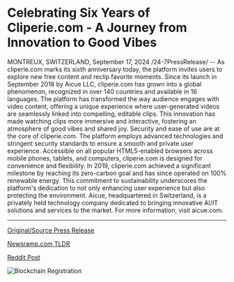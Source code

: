 # Celebrating Six Years of Cliperie.com - A Journey from Innovation to Good Vibes

MONTREUX, SWITZERLAND, September 17, 2024 /24-7PressRelease/ -- As cliperie.com marks its sixth anniversary today, the platform invites users to explore new free content and reclip favorite moments. Since its launch in September 2018 by Aicue LLC, cliperie.com has grown into a global phenomenon, recognized in over 140 countries and available in 16 languages.  The platform has transformed the way audience engages with video content, offering a unique experience where user-generated videos are seamlessly linked into compelling, editable clips. This innovation has made watching clips more immersive and interactive, fostering an atmosphere of good vibes and shared joy.  Security and ease of use are at the core of cliperie.com. The platform employs advanced technologies and stringent security standards to ensure a smooth and private user experience. Accessible on all popular HTML5-enabled browsers across mobile phones, tablets, and computers, cliperie.com is designed for convenience and flexibility.  In 2019, cliperie.com achieved a significant milestone by reaching its zero-carbon goal and has since operated on 100% renewable energy. This commitment to sustainability underscores the platform's dedication to not only enhancing user experience but also protecting the environment.  Aicue, headquartered in Switzerland, is a privately held technology company dedicated to bringing innovative AI/IT solutions and services to the market.  For more information, visit aicue.com. 

---

[Original/Source Press Release](https://www.24-7pressrelease.com/press-release/514370/celebrating-six-years-of-cliperiecom-a-journey-from-innovation-to-good-vibes)
                    

[Newsramp.com TLDR](None) 



[Reddit Post](https://www.reddit.com/r/Energy_Climate_News/comments/1fisth3/cliperiecom_marks_sixth_anniversary_with_new_free/) 



![Blockchain Registration](https://cdn.newsramp.app/24-7PressRelease/qrcode/249/17/maskXSpd.webp)